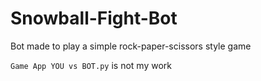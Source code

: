 # Snowball-Fight-Bot
Bot made to play a simple rock-paper-scissors style game 

`Game App YOU vs BOT.py` is not my work
